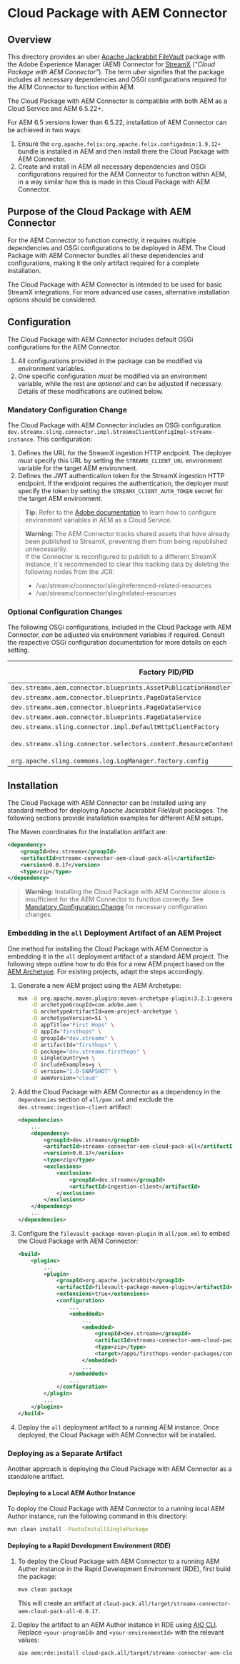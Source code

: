 # Cloud Package with AEM Connector

## Overview

This directory provides an uber [Apache Jackrabbit FileVault](https://jackrabbit.apache.org/filevault/index.html) package with the Adobe Experience Manager (AEM) Connector for [StreamX](https://www.streamx.dev/StreamX) (*"Cloud Package with AEM Connector"*). The term _uber_ signifies that the package includes all necessary dependencies and OSGi configurations required for the AEM Connector to function within AEM.

The Cloud Package with AEM Connector is compatible with both AEM as a Cloud Service and AEM 6.5.22+.

For AEM 6.5 versions lower than 6.5.22, installation of AEM Connector can be achieved in two ways:
1. Ensure the `org.apache.felix:org.apache.felix.configadmin:1.9.12+` bundle is installed in AEM and then install there the Cloud Package with AEM Connector.
1. Create and install in AEM all necessary dependencies and OSGi configurations required for the AEM Connector to function within AEM, in a way similar how this is made in this Cloud Package with AEM Connector.

## Purpose of the Cloud Package with AEM Connector

For the AEM Connector to function correctly, it requires multiple dependencies and OSGi configurations to be deployed in AEM. The Cloud Package with AEM Connector bundles all these dependencies and configurations, making it the only artifact required for a complete installation.

The Cloud Package with AEM Connector is intended to be used for basic StreamX integrations. For more advanced use cases, alternative installation options should be considered.

## Configuration

The Cloud Package with AEM Connector includes default OSGi configurations for the AEM Connector.

1. All configurations provided in the package can be modified via environment variables.
2. One specific configuration _must_ be modified via an environment variable, while the rest are _optional_ and can be adjusted if necessary. Details of these modifications are outlined below.

### Mandatory Configuration Change

The Cloud Package with AEM Connector includes an OSGi configuration `dev.streamx.sling.connector.impl.StreamxClientConfigImpl~streamx-instance`. This configuration:
1. Defines the URL for the StreamX ingestion HTTP endpoint. The deployer _must_ specify this URL by setting the `STREAMX_CLIENT_URL` environment variable for the target AEM environment.
2. Defines the JWT authentication token for the StreamX ingestion HTTP endpoint. If the endpoint requires the authentication, the deployer _must_ specify the token by setting the `STREAMX_CLIENT_AUTH_TOKEN` secret for the target AEM environment.

> **Tip:** Refer to the [Adobe documentation](https://experienceleague.adobe.com/en/docs/experience-manager-cloud-service/content/implementing/using-cloud-manager/environment-variables) to learn how to configure environment variables in AEM as a Cloud Service.

> **Warning:** The AEM Connector tracks shared assets that have already been published to StreamX, preventing them from being republished unnecessarily.  
> If the Connector is reconfigured to publish to a different StreamX instance, it's recommended to clear this tracking data by deleting the following nodes from the JCR:
> - /var/streamx/connector/sling/referenced-related-resources
> - /var/streamx/connector/sling/related-resources

### Optional Configuration Changes

The following OSGi configurations, included in the Cloud Package with AEM Connector, _can_ be adjusted via environment variables if required. Consult the respective OSGi configuration documentation for more details on each setting.

| Factory PID/PID                                                                         | Property name in OSGi configuration  | Name of corresponding environment variable | Default value set by the Cloud Package with AEM Connector                                                                  |
|-----------------------------------------------------------------------------------------|--------------------------------------|--------------------------------------------|----------------------------------------------------------------------------------------------------------------------------|
| `dev.streamx.aem.connector.blueprints.AssetPublicationHandler`                          | `assets.path.regexp`                 | `STREAMX_ASSETS_PATH_REGEXP`               | `^/content/dam/.+`                                                                                                         |
| `dev.streamx.aem.connector.blueprints.PageDataService`                                  | `pages.path.regexp`                  | `STREAMX_PAGES_PATH_REGEXP`                | `^/content/.+`                                                                                                             |
| `dev.streamx.aem.connector.blueprints.PageDataService`                                  | `templates.path.regexp`              | `STREAMX_TEMPLATES_PATH_REGEXP`            | `^/content/experience-fragments/templates/.+`                                                                              |
| `dev.streamx.aem.connector.blueprints.PageDataService`                                  | `shorten.content.paths`              | `STREAMX_SHORTEN_CONTENT_PATHS`            | `false`                                                                                                                    |
| `dev.streamx.sling.connector.impl.DefaultHttpClientFactory`                             | `insecure`                           | `STREAMX_CLIENT_INSECURE`                  | `false`                                                                                                                    |
| `dev.streamx.sling.connector.selectors.content.ResourceContentRelatedResourcesSelector` | `references.search-regexes`          | `STREAMX_REFERENCES_SEARCH_REGEXES`        | `(/content[^\"'\\s]*\\.coreimg\\.[^\"'\\s]*),(/[^\"'\\s]*etc\\.clientlibs[^\"'\\)\\s]*),url\\([\"']?([^\\)\"']+)[\"']?\\)` |
| `org.apache.sling.commons.log.LogManager.factory.config`                                | `org.apache.sling.commons.log.level` | `STREAMX_LOG_LEVEL`                        | `WARN`                                                                                                                     |

## Installation

The Cloud Package with AEM Connector can be installed using any standard method for deploying Apache Jackrabbit FileVault packages. The following sections provide installation examples for different AEM setups.

The Maven coordinates for the installation artifact are:

```xml
<dependency>
    <groupId>dev.streamx</groupId>
    <artifactId>streamx-connector-aem-cloud-pack-all</artifactId>
    <version>0.0.17</version>
    <type>zip</type>
</dependency>
```

> **Warning:** Installing the Cloud Package with AEM Connector alone is insufficient for the AEM Connector to function correctly. See [Mandatory Configuration Change](#mandatory-configuration-change) for necessary configuration changes.

### Embedding in the `all` Deployment Artifact of an AEM Project

One method for installing the Cloud Package with AEM Connector is embedding it in the `all` deployment artifact of a standard AEM project. The following steps outline how to do this for a new AEM project based on the [AEM Archetype](https://github.com/adobe/aem-project-archetype). For existing projects, adapt the steps accordingly.

1. Generate a new AEM project using the AEM Archetype:

    ```bash
    mvn -B org.apache.maven.plugins:maven-archetype-plugin:3.2.1:generate \
        -D archetypeGroupId=com.adobe.aem \
        -D archetypeArtifactId=aem-project-archetype \
        -D archetypeVersion=51 \
        -D appTitle="First Hops" \
        -D appId="firsthops" \
        -D groupId="dev.streamx" \
        -D artifactId="firsthops" \
        -D package="dev.streamx.firsthops" \
        -D singleCountry=n \
        -D includeExamples=y \
        -D version="1.0-SNAPSHOT" \
        -D aemVersion="cloud"
    ```

2. Add the Cloud Package with AEM Connector as a dependency in the `dependencies` section of `all/pom.xml` and exclude the `dev.streamx:ingestion-client` artifact:

    ```xml
    <dependencies>
        ...
        <dependency>
            <groupId>dev.streamx</groupId>
            <artifactId>streamx-connector-aem-cloud-pack-all</artifactId>
            <version>0.0.17</version>
            <type>zip</type>
            <exclusions>
                <exclusion>
                    <groupId>dev.streamx</groupId>
                    <artifactId>ingestion-client</artifactId>
                </exclusion>
            </exclusions>
        </dependency>
        ...
    </dependencies>
    ```

3. Configure the `filevault-package-maven-plugin` in `all/pom.xml` to embed the Cloud Package with AEM Connector:

    ```xml
    <build>
        <plugins>
            ...
            <plugin>
                <groupId>org.apache.jackrabbit</groupId>
                <artifactId>filevault-package-maven-plugin</artifactId>
                <extensions>true</extensions>
                <configuration>
                    ...
                    <embeddeds>
                        ...
                        <embedded>
                            <groupId>dev.streamx</groupId>
                            <artifactId>streamx-connector-aem-cloud-pack-all</artifactId>
                            <type>zip</type>
                            <target>/apps/firsthops-vendor-packages/content/install</target>
                        </embedded>
                        ...
                    </embeddeds>
                    ...
                </configuration>
            </plugin>
            ...
        </plugins>
    </build>
    ```

4. Deploy the `all` deployment artifact to a running AEM instance. Once deployed, the Cloud Package with AEM Connector will be installed.

### Deploying as a Separate Artifact

Another approach is deploying the Cloud Package with AEM Connector as a standalone artifact.

#### Deploying to a Local AEM Author Instance

To deploy the Cloud Package with AEM Connector to a running local AEM Author instance, run the following command in this directory:

```bash
mvn clean install -PautoInstallSinglePackage
```

#### Deploying to a Rapid Development Environment (RDE)

1. To deploy the Cloud Package with AEM Connector to a running AEM Author instance in the Rapid Development Environment (RDE), first build the package:

    ```bash
    mvn clean package
    ```

   This will create an artifact at `cloud-pack.all/target/streamx-connector-aem-cloud-pack-all-0.0.17`.

2. Deploy the artifact to an AEM Author instance in RDE using [AIO CLI](https://experienceleague.adobe.com/en/docs/experience-manager-learn/cloud-service/local-development-environment-set-up/development-tools#aio-cli). Replace `<your-programId>` and `<your-environmentId>` with the relevant values:

    ```bash
    aio aem:rde:install cloud-pack.all/target/streamx-connector-aem-cloud-pack-all-0.0.17.zip --programId <your-programId> --environmentId <your-environmentId>
    ```
